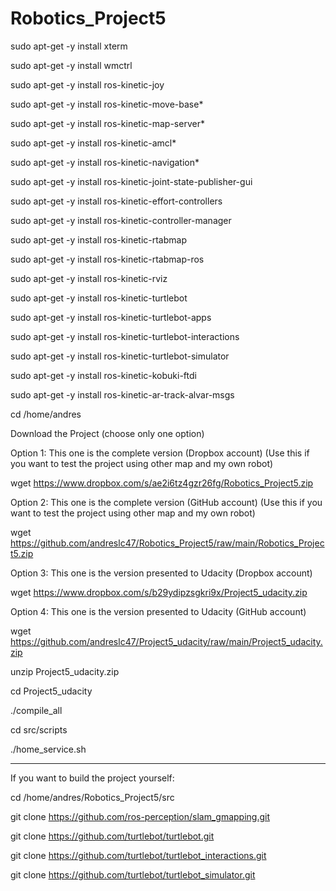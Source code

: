 # Robotics_Project5

sudo apt-get -y install xterm

sudo apt-get -y install wmctrl

sudo apt-get -y install ros-kinetic-joy

sudo apt-get -y install ros-kinetic-move-base*

sudo apt-get -y install ros-kinetic-map-server*

sudo apt-get -y install ros-kinetic-amcl*

sudo apt-get -y install ros-kinetic-navigation*

sudo apt-get -y install ros-kinetic-joint-state-publisher-gui

sudo apt-get -y install ros-kinetic-effort-controllers

sudo apt-get -y install ros-kinetic-controller-manager

sudo apt-get -y install ros-kinetic-rtabmap

sudo apt-get -y install ros-kinetic-rtabmap-ros

sudo apt-get -y install ros-kinetic-rviz

sudo apt-get -y install ros-kinetic-turtlebot 

sudo apt-get -y install ros-kinetic-turtlebot-apps 

sudo apt-get -y install ros-kinetic-turtlebot-interactions 

sudo apt-get -y install ros-kinetic-turtlebot-simulator 

sudo apt-get -y install ros-kinetic-kobuki-ftdi 

sudo apt-get -y install ros-kinetic-ar-track-alvar-msgs

cd /home/andres

Download the Project (choose only one option)

Option 1: This one is the complete version (Dropbox account) (Use this if you want to test the project using other map and my own robot)

   wget https://www.dropbox.com/s/ae2i6tz4gzr26fg/Robotics_Project5.zip
   
Option 2: This one is the complete version (GitHub account) (Use this if you want to test the project using other map and my own robot)
   
   wget https://github.com/andreslc47/Robotics_Project5/raw/main/Robotics_Project5.zip

Option 3: This one is the version presented to Udacity (Dropbox account)

   wget https://www.dropbox.com/s/b29ydipzsgkri9x/Project5_udacity.zip

Option 4: This one is the version presented to Udacity (GitHub account)

   wget https://github.com/andreslc47/Project5_udacity/raw/main/Project5_udacity.zip

unzip Project5_udacity.zip

cd Project5_udacity

./compile_all

cd src/scripts

./home_service.sh


------------------------------------------------------------------------------------------------------------------

If you want to build the project yourself:

cd /home/andres/Robotics_Project5/src

git clone https://github.com/ros-perception/slam_gmapping.git

git clone https://github.com/turtlebot/turtlebot.git

git clone https://github.com/turtlebot/turtlebot_interactions.git

git clone https://github.com/turtlebot/turtlebot_simulator.git



